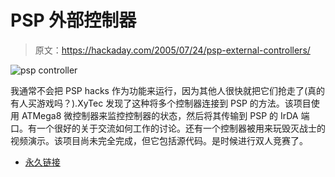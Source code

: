 # PSP 外部控制器

> 原文：<https://hackaday.com/2005/07/24/psp-external-controllers/>

![psp controller](img/d031633df1c421a8abc0fbbf2ba265a9.png)

我通常不会把 PSP hacks 作为功能来运行，因为其他人很快就把它们抢走了(真的有人买游戏吗？).XyTec 发现了这种将多个控制器连接到 PSP 的方法。该项目使用 ATMega8 微控制器来监控控制器的状态，然后将其传输到 PSP 的 IrDA 端口。有一个很好的关于交流如何工作的讨论。还有一个控制器被用来玩毁灭战士的视频演示。该项目尚未完全完成，但它包括源代码。是时候进行双人竞赛了。

*   [永久链接](http://www.ohnitsch.net/pspsms/)